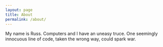 ```yaml
---
layout: page
title: About
permalink: /about/
---
```


My name is Russ. Computers and I have an uneasy truce. One seemingly innocuous line of code, taken the wrong way, could spark war.
